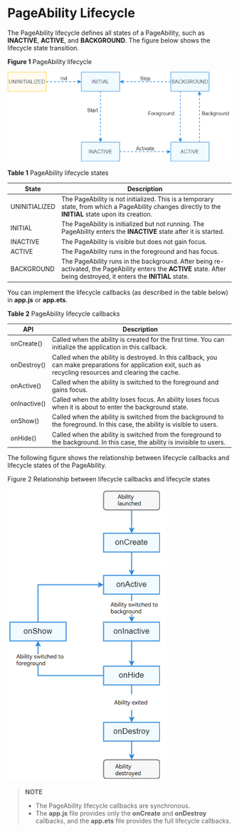 # PageAbility Lifecycle


The PageAbility lifecycle defines all states of a PageAbility, such as **INACTIVE**, **ACTIVE**, and **BACKGROUND**. The figure below shows the lifecycle state transition.

**Figure 1** PageAbility lifecycle

![page-ability-lifecycle](figures/page-ability-lifecycle.png)

**Table 1** PageAbility lifecycle states

| State| Description|
| -------- | -------- |
| UNINITIALIZED | The PageAbility is not initialized. This is a temporary state, from which a PageAbility changes directly to the **INITIAL** state upon its creation.|
| INITIAL | The PageAbility is initialized but not running. The PageAbility enters the **INACTIVE** state after it is started.|
| INACTIVE | The PageAbility is visible but does not gain focus.|
| ACTIVE | The PageAbility runs in the foreground and has focus.|
| BACKGROUND | The PageAbility runs in the background. After being re-activated, the PageAbility enters the **ACTIVE** state. After being destroyed, it enters the **INITIAL** state.|


You can implement the lifecycle callbacks (as described in the table below) in **app.js** or **app.ets**.


**Table 2** PageAbility lifecycle callbacks

| API| Description|
| -------- | -------- |
| onCreate() | Called when the ability is created for the first time. You can initialize the application in this callback.|
| onDestroy() | Called when the ability is destroyed. In this callback, you can make preparations for application exit, such as recycling resources and clearing the cache.|
| onActive() | Called when the ability is switched to the foreground and gains focus.|
| onInactive() | Called when the ability loses focus. An ability loses focus when it is about to enter the background state.|
| onShow() | Called when the ability is switched from the background to the foreground. In this case, the ability is visible to users.|
| onHide() | Called when the ability is switched from the foreground to the background. In this case, the ability is invisible to users.|


The following figure shows the relationship between lifecycle callbacks and lifecycle states of the PageAbility.

Figure 2 Relationship between lifecycle callbacks and lifecycle states

![fa-pageAbility-lifecycle](figures/fa-pageAbility-lifecycle.png)


> **NOTE**
>
> - The PageAbility lifecycle callbacks are synchronous.
> - The **app.js** file provides only the **onCreate** and **onDestroy** callbacks, and the **app.ets** file provides the full lifecycle callbacks.
